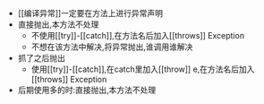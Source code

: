 - [[编译异常]]一定要在方法上进行异常声明
- 直接抛出,本方法不处理
	- 不使用[[try]]-[[catch]],在方法名后加入[[throws]] Exception
	- 不想在该方法中解决,将异常抛出,谁调用谁解决
- 抓了之后抛出
	- 使用[[try]]-[[catch]],在catch里加入[[throw]] e,在方法名后加入[[throws]] Exception
- 后期使用多的时:直接抛出,本方法不处理